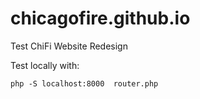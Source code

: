 # chicagofire.github.io
Test ChiFi Website Redesign

Test locally with:

    php -S localhost:8000  router.php
